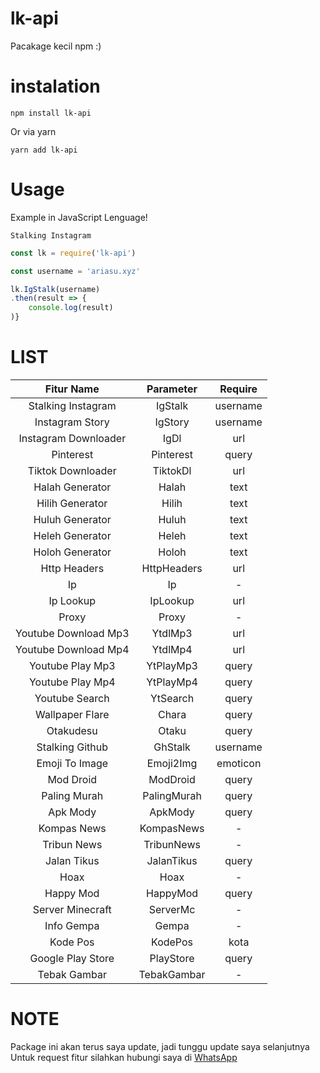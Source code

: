# lk-api

Pacakage kecil npm :)

# instalation
```shell
npm install lk-api
```
Or via yarn
```shell
yarn add lk-api
```

# Usage

Example in JavaScript Lenguage!

```Stalking Instagram```
```javascript
const lk = require('lk-api')

const username = 'ariasu.xyz'

lk.IgStalk(username)
.then(result => {
    console.log(result)
)}
```

# LIST

| Fitur Name | Parameter | Require |
| :------------: | :---------------: | :-----: |
| Stalking Instagram | IgStalk | username |
| Instagram Story | IgStory  |   username |
| Instagram Downloader | IgDl | url |
| Pinterest | Pinterest | query |
| Tiktok Downloader | TiktokDl | url |
| Halah Generator | Halah | text |
| Hilih Generator | Hilih | text |
| Huluh Generator | Huluh | text |
| Heleh Generator | Heleh | text |
| Holoh Generator | Holoh | text |
| Http Headers | HttpHeaders | url |
| Ip | Ip | - |
| Ip Lookup | IpLookup | url |
| Proxy | Proxy | - |
| Youtube Download Mp3 | YtdlMp3 | url |
| Youtube Download Mp4 | YtdlMp4 | url |
| Youtube Play Mp3 | YtPlayMp3 | query |
| Youtube Play Mp4 | YtPlayMp4 | query |
| Youtube Search | YtSearch | query |
| Wallpaper Flare | Chara | query |
| Otakudesu | Otaku | query |
| Stalking Github | GhStalk | username |
| Emoji To Image | Emoji2Img | emoticon |
| Mod Droid | ModDroid | query |
| Paling Murah | PalingMurah | query |
| Apk Mody | ApkMody | query |
| Kompas News | KompasNews | - |
| Tribun News | TribunNews | - |
| Jalan Tikus | JalanTikus | query |
| Hoax | Hoax | - |
| Happy Mod | HappyMod | query |
| Server Minecraft | ServerMc | - |
| Info Gempa | Gempa | - |
| Kode Pos | KodePos | kota |
| Google Play Store | PlayStore | query |
| Tebak Gambar | TebakGambar | - |


# NOTE

Package ini akan terus saya update, jadi tunggu update saya selanjutnya
Untuk request fitur silahkan hubungi saya di [WhatsApp](https://wa.me/628578544512)